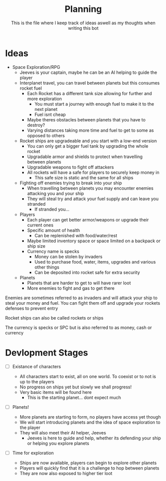 <div align="center">
    <h1>Planning</h1>
    This is the file where I keep track of ideas aswell as my thoughts when writing this bot
    <br>
    <br>
</div>

# Ideas

- Space Exploration/RPG
    - Jeeves is your captain, maybe he can be an AI helping to guide the player
    - Interplanet travel, you can travel between planets but this consumes rocket fuel
        - Each Rocket has a different tank size allowing for further and more exploration
            - You must start a journey with enough fuel to make it to the next planet
            - Fuel isnt cheap
        - Maybe theres obstacles between planets that you have to destroy?
        - Varying distances taking more time and fuel to get to some as opposed to others
    - Rocket ships are upgradeable and you start with a low-end version
        - You can only get a bigger fuel tank by upgrading the whole rocket
        - Upgradable armor and shields to protect when travelling between planets
        - Upgradable weapons to fight off attackers
        - All rockets will have a safe for players to securely keep money in 
            - This safe size is static and the same for all ships
    - Fighting off enemies trying to break into your ship
        - When travelling between planets you may encounter enemies attacking you and your ship
        - They will steal try and attack your fuel supply and can leave you stranded
            - If stranded you...
    - Players
        - Each player can get better armor/weapons or upgrade their current ones 
        - Specific amount of health
            - Can be replenished with food/water/rest
        - Maybe limited inventory space or space limited on a backpack or ship size
        - Currency name is specks
            - Money can be stolen by invaders
            - Used to purchase food, water, items, upgrades and various other things
            - Can be deposited into rocket safe for extra security
    - Planets
        - Planets that are harder to get to will have rarer loot
        - More enemies to fight and gas to get there

Enemies are sometimes referred to as invaders and will attack your ship to steal your money and fuel. You can fight them off and upgrade your rockets defenses to prevent entry

Rocket ships can also be called rockets or ships

The currency is specks or SPC but is also referred to as money, cash or currency

# Devlopment Stages

- [ ] Existance of characters
    - All characters start to exist, all on one world. To coexist or to not is up to the players
    - No progress on ships yet but slowly we shall progress!
    - Very basic items will be found here 
        - This is the starting planet... dont expect much
    
- [ ] Planets!
    - More planets are starting to form, no players have access yet though
    - We will start introducing planets and the idea of space exploration to the player
    - They will also meet their AI helper, Jeeves
        - Jeeves is here to guide and help, whether its defending your ship or helping you explore planets

- [ ] Time for exploration
    - Ships are now available, players can begin to explore other planets
    - Players will quickly find that it is a challenge to hop between planets 
    - They are now also exposed to higher tier loot 
